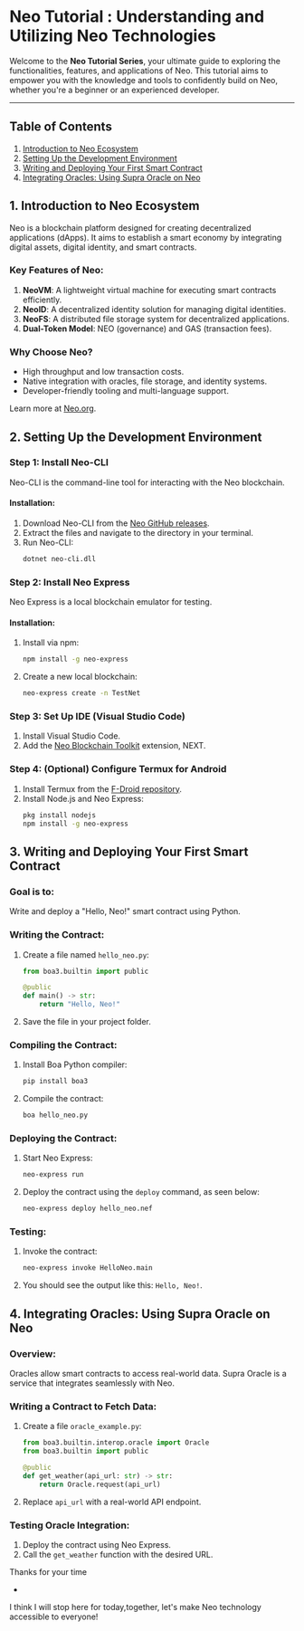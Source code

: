 # Neo Tutorial : Understanding and Utilizing Neo Technologies

Welcome to the **Neo Tutorial Series**, your ultimate guide to exploring the functionalities, features, and applications of Neo. This tutorial aims to empower you with the knowledge and tools to confidently build on Neo, whether you're a beginner or an experienced developer.

---

## **Table of Contents**
1. [Introduction to Neo Ecosystem](#1-introduction-to-neo-ecosystem)
2. [Setting Up the Development Environment](#2-setting-up-the-development-environment)
3. [Writing and Deploying Your First Smart Contract](#3-writing-and-deploying-your-first-smart-contract)
4. [Integrating Oracles: Using Supra Oracle on Neo](#4-integrating-oracles-using-supra-oracle-on-neo)


## **1. Introduction to Neo Ecosystem**
Neo is a blockchain platform designed for creating decentralized applications (dApps). It aims to establish a smart economy by integrating digital assets, digital identity, and smart contracts.

### Key Features of Neo:
1. **NeoVM**: A lightweight virtual machine for executing smart contracts efficiently.  
2. **NeoID**: A decentralized identity solution for managing digital identities.  
3. **NeoFS**: A distributed file storage system for decentralized applications.  
4. **Dual-Token Model**: NEO (governance) and GAS (transaction fees).  

### Why Choose Neo?
- High throughput and low transaction costs.  
- Native integration with oracles, file storage, and identity systems.  
- Developer-friendly tooling and multi-language support.  

Learn more at [Neo.org](https://neo.org).


## **2. Setting Up the Development Environment**

### Step 1: Install Neo-CLI  
Neo-CLI is the command-line tool for interacting with the Neo blockchain.

#### Installation:  
1. Download Neo-CLI from the [Neo GitHub releases](https://github.com/neo-project/neo-node/releases).  
2. Extract the files and navigate to the directory in your terminal.  
3. Run Neo-CLI:  
   ```bash
   dotnet neo-cli.dll
   ```

### Step 2: Install Neo Express  
Neo Express is a local blockchain emulator for testing.

#### Installation:  
1. Install via npm:  
   ```bash
   npm install -g neo-express
   ```
2. Create a new local blockchain:  
   ```bash
   neo-express create -n TestNet
   ```

### Step 3: Set Up IDE (Visual Studio Code)  
1. Install Visual Studio Code.  
2. Add the [Neo Blockchain Toolkit](https://marketplace.visualstudio.com/items?itemName=ngd-seattle.neo-blockchain-toolkit) extension, NEXT.

### Step 4: (Optional) Configure Termux for Android  
1. Install Termux from the [F-Droid repository](https://f-droid.org/en/packages/com.termux/).  
2. Install Node.js and Neo Express:  
   ```bash
   pkg install nodejs
   npm install -g neo-express
   ```


## **3. Writing and Deploying Your First Smart Contract**

### Goal is to:
Write and deploy a "Hello, Neo!" smart contract using Python.

### Writing the Contract:
1. Create a file named `hello_neo.py`:  
   ```python
   from boa3.builtin import public

   @public
   def main() -> str:
       return "Hello, Neo!"
   ```

2. Save the file in your project folder.

### Compiling the Contract:
1. Install Boa Python compiler:  
   ```bash
   pip install boa3
   ```
2. Compile the contract:  
   ```bash
   boa hello_neo.py
   ```

### Deploying the Contract:
1. Start Neo Express:  
   ```bash
   neo-express run
   ```
2. Deploy the contract using the `deploy` command, as seen below:  
   ```bash
   neo-express deploy hello_neo.nef
   ```

### Testing:
1. Invoke the contract:  
   ```bash
   neo-express invoke HelloNeo.main
   ```
2. You should see the output like this: `Hello, Neo!`.



## **4. Integrating Oracles: Using Supra Oracle on Neo**

### Overview:
Oracles allow smart contracts to access real-world data. Supra Oracle is a service that integrates seamlessly with Neo.

### Writing a Contract to Fetch Data:
1. Create a file `oracle_example.py`:  
   ```python
   from boa3.builtin.interop.oracle import Oracle
   from boa3.builtin import public

   @public
   def get_weather(api_url: str) -> str:
       return Oracle.request(api_url)
   ```

2. Replace `api_url` with a real-world API endpoint.

### Testing Oracle Integration:
1. Deploy the contract using Neo Express.  
2. Call the `get_weather` function with the desired URL.  



Thanks for your time

-

I think I will stop here for today,together, let's make Neo technology accessible to everyone!


